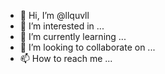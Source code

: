 - 👋 Hi, I’m @llquvll
- 👀 I’m interested in ...
- 🌱 I’m currently learning ...
- 💞️ I’m looking to collaborate on ...
- 📫 How to reach me ...

<!---
llquvll/llquvll is a ✨ special ✨ repository because its `README.md` (this file) appears on your GitHub profile.
You can click the Preview link to take a look at your changes.
--->
